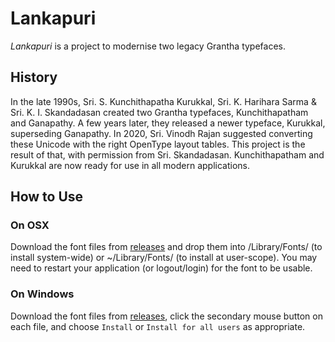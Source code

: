 # Lankapuri

*Lankapuri* is a project to modernise two legacy Grantha typefaces.

## History

In the late 1990s, Sri. S. Kunchithapatha Kurukkal, Sri. K. Harihara Sarma & Sri. K. I. Skandadasan created two Grantha typefaces, Kunchithapatham and Ganapathy. A few years later, they released a newer typeface, Kurukkal, superseding Ganapathy. In 2020, Sri. Vinodh Rajan suggested converting these Unicode with the right OpenType layout tables. This project is the result of that, with permission from Sri. Skandadasan. Kunchithapatham and Kurukkal are now ready for use in all modern applications.

## How to Use

### On OSX

Download the font files from [releases](https://github.com/deepestblue/lankapuri/releases/) and drop them into /Library/Fonts/ (to install system-wide) or ~/Library/Fonts/ (to install at user-scope). You may need to restart your application (or logout/login) for the font to be usable.

### On Windows

Download the font files from [releases](https://github.com/deepestblue/Sampradaya/releases/), click the secondary mouse button on each file, and choose `Install` or `Install for all users` as appropriate.
